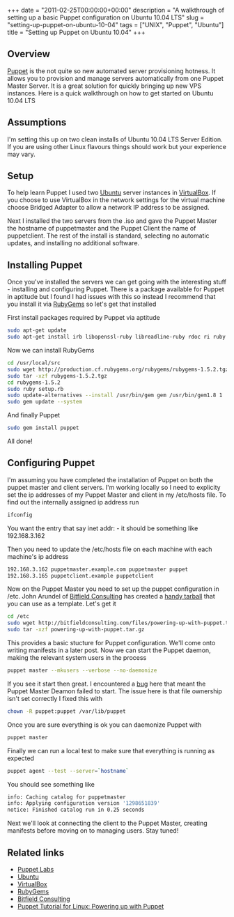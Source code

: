 +++
date = "2011-02-25T00:00:00+00:00"
description = "A walkthrough of setting up a basic Puppet configuration on Ubuntu 10.04 LTS"
slug = "setting-up-puppet-on-ubuntu-10-04"
tags = ["UNIX", "Puppet", "Ubuntu"]
title = "Setting up Puppet on Ubuntu 10.04"
+++

## Overview

[Puppet][1] is the not quite so new automated server provisioning hotness. It
allows you to provision and manage servers automatically from one Puppet Master
Server. It is a great solution for quickly bringing up new VPS instances. Here
is a quick walkthrough on how to get started on Ubuntu 10.04 LTS

## Assumptions

I'm setting this up on two clean installs of Ubuntu 10.04 LTS Server Edition. If
you are using other Linux flavours things should work but your experience may
vary.

## Setup

To help learn Puppet I used two [Ubuntu][2] server instances in [VirtualBox][3].
If you choose to use VirtualBox in the network settings for the virtual machine
choose Bridged Adapter to allow a network IP address to be assigned.

Next I installed the two servers from the .iso and gave the Puppet Master the
hostname of puppetmaster and the Puppet Client the name of puppetclient. The
rest of the install is standard, selecting no automatic updates, and installing
no additional software.

## Installing Puppet

Once you've installed the servers we can get going with the interesting stuff -
installing and configuring Puppet. There is a package available for Puppet in
aptitude but I found I had issues with this so instead I recommend that you
install it via [RubyGems][4] so let's get that installed

First install packages required by Puppet via aptitude

```sh
sudo apt-get update
sudo apt-get install irb libopenssl-ruby libreadline-ruby rdoc ri ruby ruby-dev
```

Now we can install RubyGems

```sh
cd /usr/local/src
sudo wget http://production.cf.rubygems.org/rubygems/rubygems-1.5.2.tgz
sudo tar -xzf rubygems-1.5.2.tgz
cd rubygems-1.5.2
sudo ruby setup.rb
sudo update-alternatives --install /usr/bin/gem gem /usr/bin/gem1.8 1
sudo gem update --system
```

And finally Puppet

```sh
sudo gem install puppet
```

All done!

## Configuring Puppet

I'm assuming you have completed the installation of Puppet on both the puppet
master and client servers. I'm working locally so I need to explicity set the ip
addresses of my Puppet Master and client in my /etc/hosts file. To find out the
internally assigned ip address run

```sh
ifconfig
```

You want the entry that say inet addr: - it should be something like
192.168.3.162

Then you need to update the /etc/hosts file on each machine with each machine's
ip address

```sh
192.168.3.162 puppetmaster.example.com puppetmaster puppet
192.168.3.165 puppetclient.example puppetclient
```

Now on the Puppet Master you need to set up the puppet configuration in /etc.
John Arundel of [Bitfield Consulting][5] has created a [handy tarball][6] that
you can use as a template. Let's get it

```sh
cd /etc
sudo wget http://bitfieldconsulting.com/files/powering-up-with-puppet.tar.gz
sudo tar -xzf powering-up-with-puppet.tar.gz
```

This provides a basic stucture for Puppet configuration. We'll come onto writing
manifests in a later post. Now we can start the Puppet daemon, making the
relevant system users in the process

```sh
puppet master --mkusers --verbose --no-daemonize
```

If you see it start then great. I encountered a [bug][7] here that meant the
Puppet Master Deamon failed to start. The issue here is that file ownership
isn't set correctly I fixed this with

```sh
chown -R puppet:puppet /var/lib/puppet
```

Once you are sure everything is ok you can daemonize Puppet with

```sh
puppet master
```

Finally we can run a local test to make sure that everything is running as
expected

```sh
puppet agent --test --server=`hostname`
```

You should see something like

```sh
info: Caching catalog for puppetmaster
info: Applying configuration version '1298651839'
notice: Finished catalog run in 0.25 seconds
```

Next we'll look at connecting the client to the Puppet Master, creating
manifests before moving on to managing users. Stay tuned!

## Related links

- [Puppet Labs][1]
- [Ubuntu][2]
- [VirtualBox][3]
- [RubyGems][4]
- [Bitfield Consulting][6]
- [Puppet Tutorial for Linux: Powering up with Puppet][8]

[1]: http://puppetlabs.com/
[2]: http://www.ubuntu.com/
[3]: http://www.virtualbox.org/
[4]: http://rubygems.org/
[5]: http://bitfieldconsulting.com/
[6]: http://bitfieldconsulting.com/files/powering-up-with-puppet.tar.gz
[7]: http://comments.gmane.org/gmane.comp.sysutils.puppet.bugs/17681
[8]: http://bitfieldconsulting.com/puppet-tutorial
